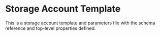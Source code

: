 # Storage Account Template

This is a storage account template and parameters file with the schema reference and top-level properties defined.